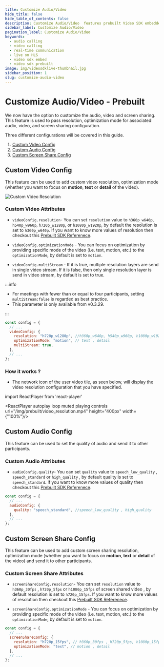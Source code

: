 ```yaml
---
title: Customize Audio/Video
hide_title: false
hide_table_of_contents: false
description: Customize Audio/Video  features prebuilt Video SDK embedded is an easy-to-use video calling API. Video SDK Prebuilt makes it easy for developers to add video calls 10 in minutes to any website or app.
sidebar_label: Customize Audio/Video
pagination_label: Customize Audio/Video
keywords:
  - audio calling
  - video calling
  - real-time communication
  - live on HLS
  - video sdk embed
  - video sdk prebuilt
image: img/videosdklive-thumbnail.jpg
sidebar_position: 1
slug: customize-audio-video
---
```


# Customize Audio/Video - Prebuilt

We now have the option to customize the audio, video and screen sharing. This feature is used to pass resolution, optimization mode for associated audio, video, and screen sharing configuration.

Three different configurations will be covered in this guide.

1. [Custom Video Config](/prebuilt/guide/prebuilt-video-and-audio-calling/features/customize-audio-video#custom-video-config)
2. [Custom Audio Config](/prebuilt/guide/prebuilt-video-and-audio-calling/features/customize-audio-video#custom-audio-config)
3. [Custom Screen Share Config](/prebuilt/guide/prebuilt-video-and-audio-calling/features/customize-audio-video#custom-screen-share-config)

## Custom Video Config

This feature can be used to add custom video resolution, optimization mode (whether you want to focus on **motion**, **text** or **detail** of the video).

![Custom Video Resolution](/img/prebuilt/in-meeting-quality-stats.png)

### Custom Video Attributes

- `videoConfig.resolution`- You can set `resolution` value to `h360p_w640p`, `h540p_w960p`, `h720p_w1280p`, or `h1080p_w1920p`, by default the resolution is set to `h360p_w640p`. If you want to know more values of resolution then checkout this [Prebuilt SDK Referenece](/prebuilt/api/sdk-reference/parameters/advance-parameters/customize-audio-video#resolution).

- `videoConfig.optimizationMode` - You can focus on optimization by providing specific mode of the video (i.e. text, motion, etc.) to the `optimizationMode`, by default is set to `motion`.
- `videoConfig.multiStream` - If it is true, multiple resolution layers are send in single video stream. If it is false, then only single resolution layer is send in video stream, by default is set to true.

:::info

- For meetings with fewer than or equal to four participants, setting `multiStream:false` is regarded as best practice.
- This parameter is only available from v0.3.29.

:::

```js title="index.html"
const config = {
  // ...
  videoConfig: {
    resolution: "h720p_w1280p", //h360p_w640p, h540p_w960p, h1080p_w1920p
    optimizationMode: "motion", // text , detail
    multiStream: true,
  },
  // ...
};
```

### How it works ?

- The network icon of the user video tile, as seen below, will display the video resolution configuration that you have specified.

import ReactPlayer from 'react-player'

<div style={{textAlign: 'center'}}>

<ReactPlayer autoplay loop muted playing controls url="/img/prebuilt/video_resolution.mp4" height="400px" width={"100%"}/>

</div>

## Custom Audio Config

This feature can be used to set the quality of audio and send it to other participants.

### Custom Audio Attributes

- `audioConfig.quality`- You can set `quality` value to `speech_low_quality` , `speech_standard` or `high_quality` , by default quality is set to `speech_standard`.
  If you want to know more values of quality then checkout this [Prebuilt SDK Referenece](/prebuilt/api/sdk-reference/parameters/advance-parameters/customize-audio-video#quality).

```js title="index.html"
const config = {
  // ...
  audioConfig: {
    quality: "speech_standard", //speech_low_quality , high_quality
  },
  // ...
};
```

## Custom Screen Share Config

This feature can be used to add custom screen sharing resolution, optimization mode (whether you want to focus on **motion**, **text** or **detail** of the video) and send it to other participants.

### Custom Screen Share Attributes

- `screenShareConfig.resolution`- You can set `resolution` value to `h360p_30fps` , `h720p_5fps` or `h1080p_15fps` of screen shared video , by default resolution is set to `h720p_15fps`. If you want to know more values of resolution then checkout this [Prebuilt SDK Referenece](/prebuilt/api/sdk-reference/parameters/advance-parameters/customize-audio-video#resolution-1).

- `screenShareConfig.optimizationMode` - You can focus on optimization by providing specific mode of the video (i.e. text, motion, etc.) to the `optimizationMode`, by default is set to `motion`.

```js title="index.html"
const config = {
  // ...
  screenShareConfig: {
    resolution: "h720p_15fps", // h360p_30fps , h720p_5fps, h1080p_15fps
    optimizationMode: "text", // motion , detail
  },
  // ...
};
```
